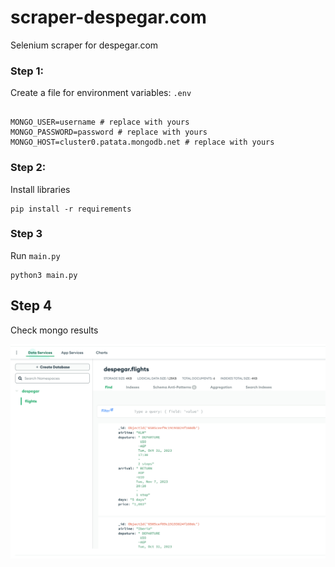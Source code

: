 # scraper-despegar.com
Selenium scraper for despegar.com

### Step 1:

Create a file for environment variables: `.env`

```commandline

MONGO_USER=username # replace with yours
MONGO_PASSWORD=password # replace with yours
MONGO_HOST=cluster0.patata.mongodb.net # replace with yours
```
### Step 2:

Install libraries 

```commandline
pip install -r requirements
```

### Step 3

Run `main.py`

```commandline
python3 main.py
```

## Step 4

Check mongo results

![img.png](images/img.png)